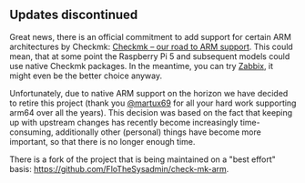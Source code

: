 
## Updates discontinued

Great news, there is an official commitment to add support for certain ARM architectures by Checkmk: [Checkmk – our road to ARM support](https://checkmk.com/blog/checkmk-our-road-arm-support).
This could mean, that at some point the Raspberry Pi 5 and subsequent models could use native Checkmk packages.
In the meantime, you can try [Zabbix](https://www.zabbix.com/download?os_distribution=raspberry_pi_os), it might even be the better choice anyway.

Unfortunately, due to native ARM support on the horizon we have decided to retire this project (thank you [@martux69](https://github.com/martux69) for all your hard work supporting arm64 over all the years).
This decision was based on the fact that keeping up with upstream changes has recently become increasingly time-consuming, additionally other (personal) things have become more important, so that there is no longer enough time.

There is a fork of the project that is being maintained on a "best effort" basis: https://github.com/FloTheSysadmin/check-mk-arm.
